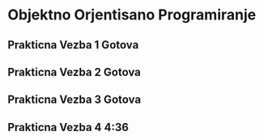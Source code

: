 # Objektno Orjentisano Programiranje
## Prakticna Vezba 1 Gotova
## Prakticna Vezba 2 Gotova
## Prakticna Vezba 3 Gotova
## Prakticna Vezba 4 4:36

